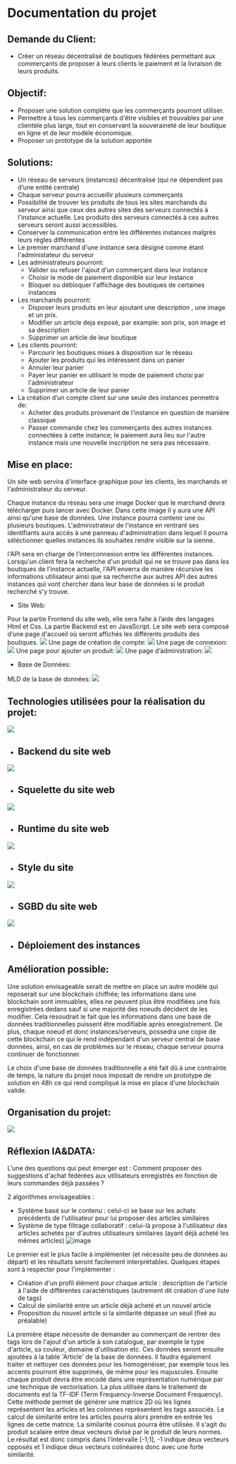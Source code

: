 # Documentation du projet

## Demande du Client:
* Créer un réseau décentralisé de boutiques fédérées permettant aux commerçants de proposer à leurs clients le paiement et la livraison de leurs produits.

## Objectif:
* Proposer une solution complète que les commerçants pourront utiliser.
* Permettre à tous les commerçants d'être visibles et trouvables par une clientèle plus large, tout en conservant la souveraineté de leur boutique en ligne et de leur modèle économique.
* Proposer un prototype de la solution apportée

## Solutions:
* Un réseau de serveurs (instances) décentralisé (qui ne dépendent pas d’une entité centrale)
* Chaque serveur pourra accueillir plusieurs commerçants
* Possibilité de trouver les produits de tous les sites marchands du serveur ainsi que ceux des autres sites des serveurs connectés à l'instance actuelle. Les produits des serveurs connectés à ces autres serveurs seront aussi accessibles.
* Conserver la communication entre les différentes instances malgrès leurs règles différentes
* Le premier marchand d'une instance sera désigné comme étant l'administateur du serveur
* Les administrateurs pourront:
    * Valider ou refuser l'ajout d'un commerçant dans leur instance
    * Choisir le mode de paiement disponible sur leur instance
    * Bloquer ou débloquer l'affichage des boutiques de certaines instances
* Les marchands pourront:
    * Disposer leurs produits en leur ajoutant une description , une image et un prix.
    * Modifier un article deja exposé, par example: son prix, son image et sa description
    * Supprimer un article de leur boutique
* Les clients pourront:
    * Parcourir les boutiques mises à disposition sur le réseau
    * Ajouter les produits qui les intéressent dans un panier
    * Annuler leur panier
    * Payer leur panier en utilisant le mode de paiement choisi par l'administrateur
    * Supprimer un article de leur panier
* La création d’un compte client sur une seule des instances permettra de:
    * Acheter des produits provenant de l'instance en question de manière classique
    * Passer commande chez les commerçants des autres instances connectées à cette instance; le paiement aura lieu sur l'autre instance mais une nouvelle inscription ne sera pas nécessaire.

## Mise en place:
Un site web servira d'interface graphique pour les clients, les marchands et l'administrateur du serveur.

Chaque instance du réseau sera une image Docker que le marchand devra télécharger puis lancer avec Docker. Dans cette image il y aura une API ainsi qu'une base de données. Une instance pourra contenir une ou plusieurs boutiques.
L'administrateur de l'instance en rentrant ses identifiants aura accès à une panneau d'administration dans lequel il pourra séléctionner quelles instances ils souhaites rendre visible sur la sienne.

l'API sera en charge de l'interconnexion entre les différentes instances. Lorsqu'un client fera la recherche d'un produit qui ne se trouve pas dans les boutiques de l'instance actuelle, l'API enverra de manière récursive les informations utilisateur ainsi que sa recherche aux autres API des autres instances qui vont chercher dans leur base de données si le produit recherché s'y trouve.

* Site Web:

Pour la partie Frontend du site web, elle sera faite à l’aide des langages Html et Css.
La partie Backend est en JavaScript.
Le site web sera composé d’une page d'accueil où seront affichés les différents produits des boutiques.
![](/image/Screenshot%20from%202023-02-06%2013-55-08.png)
Une page de création de compte:
![](/image/Screenshot%20from%202023-02-06%2014-10-14.png)
Une page de connexion:
![](/image/Screenshot%20from%202023-02-06%2014-13-30.png)
Une page pour ajouter un produit:
![](/image/Screenshot%20from%202023-02-06%2014-35-39.png)
Une page d’administration:
![](/image/Screenshot%20from%202023-02-06%2015-39-13.png)

* Base de Données:

MLD de la base de données:
![](/image/drawSQL-chall48h-export-2023-02-073.png)

## Technologies utilisées pour la réalisation du projet:

![](/image/js-logo.png)

* ## Backend du site web

![](/image/732212.png)

* ## Squelette du site web 

![](/image/logo.svg)

* ## Runtime du site web

![](/image/CSS3_logo_and_wordmark.svg.png)

* ## Style du site

![](/image/elephant.png)

* ## SGBD du site web

![](/image/Docker-Logo-White-RGB_Horizontal-730x189-1.png.webp)

* ## Déploiement des instances

## Amélioration possible:

Une solution envisageable serait de mettre en place un autre modèle qui reposerait sur une blockchain chiffrée; les informations dans une blockchain sont immuables, elles ne peuvent plus être modifiées une fois enregistrées dedans sauf si une majorité des noeuds décident de les modifier. Cela resoudrait le fait que les informations dans une base de données traditionnelles puissent être modifiable après enregistrement. De plus, chaque noeud et donc instances/serveurs, possedra une copie de cette blockchain ce qui le rend indépendant d'un serveur central de base données, ainsi, en cas de problèmes sur le réseau, chaque serveur pourra continuer de fonctionner.

Le choix d'une base de données traditionnelle a été fait dû à une contrainte de temps, la nature du projet nous imposait de rendre un prototype de solution en 48h ce qui rend compliqué la mise en place d'une blockchain valide.

## Organisation du projet:
![](/image/Screenshot%20from%202023-02-06%2011-21-39.png)

## Réflexion IA&DATA:

L'une des questions qui peut émerger est : Comment proposer des suggestions d'achat fédérées aux utilisateurs enregistrés en fonction de leurs commandes déjà passées ?

2 algorithmes envisageables :
* Système basé sur le contenu : celui-ci se base sur les achats précédents de l'utilisateur pour lui proposer des articles similaires
* Système de type filtrage collaboratif : celui-là propose à l'utilisateur des articles achetés par d'autres utilisateurs similaires (ayant déjà acheté les mêmes articles) 
![image](/image/IA.png)

Le premier est le plus facile à implémenter (et nécessite peu de données au départ) et les résultats seront facilement interprétables. Quelques étapes sont à respecter pour l'implémenter :
* Création d'un profil élément pour chaque article : description de l'article à l'aide de différentes caractéristiques (autrement dit création d'une liste de tags)
* Calcul de similarité entre un article déjà acheté et un nouvel article
* Proposition du nouvel article si la similarité dépasse un seuil (fixé au préalable)

La première étape nécessite de demander au commerçant de rentrer des tags lors de l'ajout d'un article à son catalogue, par exemple le type d'article, sa couleur, domaine d'utilisation etc. Ces données seront ensuite ajoutées à la table 'Article' de la base de données. Il faudra également traiter et nettoyer ces données pour les homogénéiser, par exemple tous les accents pourront être supprimés, de même pour les majuscules.
Ensuite chaque produit devra être encodé dans une représentation numérique par une technique de vectorisation. La plus utilisée dans le traitement de documents est la TF-IDF (Term Frequency-Inverse Document Frequency). Cette méthode permet de générer une matrice 2D où les lignes représentent les articles et les colonnes représentent les tags associés. 
Le calcul de similarité entre les articles pourra alors prendre en entrée les lignes de cette matrice. La similarité cosinus pourra être utilisée. Il s'agit du produit scalaire entre deux vecteurs divisé par le produit de leurs normes. Le résultat est donc compris dans l'intervalle [-1;1], -1 indique deux vecteurs opposés et 1 indique deux vecteurs colinéaires donc avec une forte similarité.
